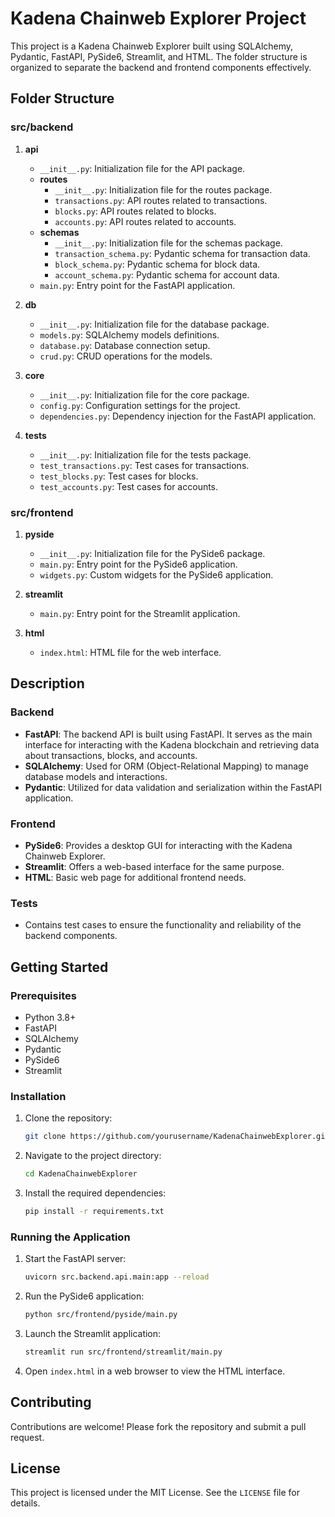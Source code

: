 # Kadena Chainweb Explorer Project

This project is a Kadena Chainweb Explorer built using SQLAlchemy, Pydantic, FastAPI, PySide6, Streamlit, and HTML. The folder structure is organized to separate the backend and frontend components effectively.

## Folder Structure

### src/backend

1. **api**
   - `__init__.py`: Initialization file for the API package.
   - **routes**
     - `__init__.py`: Initialization file for the routes package.
     - `transactions.py`: API routes related to transactions.
     - `blocks.py`: API routes related to blocks.
     - `accounts.py`: API routes related to accounts.
   - **schemas**
     - `__init__.py`: Initialization file for the schemas package.
     - `transaction_schema.py`: Pydantic schema for transaction data.
     - `block_schema.py`: Pydantic schema for block data.
     - `account_schema.py`: Pydantic schema for account data.
   - `main.py`: Entry point for the FastAPI application.

2. **db**
   - `__init__.py`: Initialization file for the database package.
   - `models.py`: SQLAlchemy models definitions.
   - `database.py`: Database connection setup.
   - `crud.py`: CRUD operations for the models.

3. **core**
   - `__init__.py`: Initialization file for the core package.
   - `config.py`: Configuration settings for the project.
   - `dependencies.py`: Dependency injection for the FastAPI application.

4. **tests**
   - `__init__.py`: Initialization file for the tests package.
   - `test_transactions.py`: Test cases for transactions.
   - `test_blocks.py`: Test cases for blocks.
   - `test_accounts.py`: Test cases for accounts.

### src/frontend

1. **pyside**
   - `__init__.py`: Initialization file for the PySide6 package.
   - `main.py`: Entry point for the PySide6 application.
   - `widgets.py`: Custom widgets for the PySide6 application.

2. **streamlit**
   - `main.py`: Entry point for the Streamlit application.

3. **html**
   - `index.html`: HTML file for the web interface.

## Description

### Backend

- **FastAPI**: The backend API is built using FastAPI. It serves as the main interface for interacting with the Kadena blockchain and retrieving data about transactions, blocks, and accounts.
- **SQLAlchemy**: Used for ORM (Object-Relational Mapping) to manage database models and interactions.
- **Pydantic**: Utilized for data validation and serialization within the FastAPI application.

### Frontend

- **PySide6**: Provides a desktop GUI for interacting with the Kadena Chainweb Explorer.
- **Streamlit**: Offers a web-based interface for the same purpose.
- **HTML**: Basic web page for additional frontend needs.

### Tests

- Contains test cases to ensure the functionality and reliability of the backend components.

## Getting Started

### Prerequisites

- Python 3.8+
- FastAPI
- SQLAlchemy
- Pydantic
- PySide6
- Streamlit

### Installation

1. Clone the repository:
    ```sh
    git clone https://github.com/yourusername/KadenaChainwebExplorer.git
    ```

2. Navigate to the project directory:
    ```sh
    cd KadenaChainwebExplorer
    ```

3. Install the required dependencies:
    ```sh
    pip install -r requirements.txt
    ```

### Running the Application

1. Start the FastAPI server:
    ```sh
    uvicorn src.backend.api.main:app --reload
    ```

2. Run the PySide6 application:
    ```sh
    python src/frontend/pyside/main.py
    ```

3. Launch the Streamlit application:
    ```sh
    streamlit run src/frontend/streamlit/main.py
    ```

4. Open `index.html` in a web browser to view the HTML interface.

## Contributing

Contributions are welcome! Please fork the repository and submit a pull request.

## License

This project is licensed under the MIT License. See the `LICENSE` file for details.
